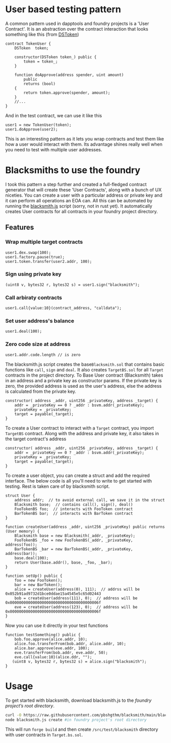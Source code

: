 # User based testing pattern
A common pattern used in dapptools and foundry projects is a 'User Contract'. It is an abstraction over the contract interaction that looks something like this (from [DSToken](https://github.com/dapphub/ds-token/blob/16f187acc15dd839589be60173ad1ebd0716eb82/src/token.t.sol#L24))

```solidity
contract TokenUser {
    DSToken  token;

    constructor(DSToken token_) public {
        token = token_;
    }

    function doApprove(address spender, uint amount)
        public
        returns (bool)
    {
        return token.approve(spender, amount);
    }
    //...
}
```
And in the test contract, we can use it like this

```solidity
user1 = new TokenUser(token);
user1.doApprove(user2);
```

This is an interesting pattern as it lets you wrap contracts and test them like how a user would interact with them. Its advantage shines really well when you need to test with multiple user addresses.

# Blacksmiths to use the foundry
I took this pattern a step further and created a full-fledged contract generator that will create these 'User Contracts', along with a bunch of UX niceties. You can create a user with a particular address or private key and it can perform all operations an EOA can.  All this can be automated by running the [blacksmith.js](https://github.com/pbshgthm/blacksmith/blob/main/blacksmith.js) script (sorry, not in rust yet). It automatically creates User contracts for all contracts in your foundry project directory.

## Features

### Wrap multiple target contracts
```solidity
user1.dex.swap(100);
user1.factory.pause(true);
user1.token.transfer(user2.addr, 100);
```

### Sign using private key
```solidity
(uint8 v, bytes32 r, bytes32 s) = user1.sign("blacksmith");
```

### Call arbiraty contracts
```solidity
user1.call{value:10}(contract_address, "calldata");
```

### Set user address's balance
```solidity
user1.deal(100);
```

### Zero code size at address
```solidity
user1.addr.code.length // is zero
```

The blacksmith.js script creates the base`Blacksmith.sol` that contains basic functions like `call`, `sign` and `deal`. It also creates `TargetBS.sol` for all `Target` contracts in the project directory.  To Base User contract (Blacksmith) takes in an address and a private key as constructor params. If the private key is zero, the provided address is used as the user's address, else the address is calculated from the private key. 

```solidity
constructor( address _addr, uint256 _privateKey, address _target) {
    addr = _privateKey == 0 ? _addr : bsvm.addr(_privateKey);
    privateKey = _privateKey;
    target = payable(_target);
}
```

To create a User contract to interact with a `Target` contract, you import `TargetBS` contract. Along with the address and private key, it also takes in the target contract's address

```solidity
constructor( address _addr, uint256 _privateKey, address _target) {
    addr = _privateKey == 0 ? _addr : bsvm.addr(_privateKey);
    privateKey = _privateKey;
    target = payable(_target);
}
```

To create a user object, you can create a struct and add the required interface. The below code is all you'll need to write to get started with testing. Rest is taken care of by blacksmith script. 

```solidity
struct User {
    address addr;  // to avoid external call, we save it in the struct
    Blacksmith base;  // contains call(), sign(), deal()
    FooTokenBS foo;  // interacts with FooToken contract
    BarTokenBS bar;  // interacts with BarToken contract
}

function createUser(address _addr, uint256 _privateKey) public returns (User memory) {
    Blacksmith base = new Blacksmith(_addr, _privateKey);
    FooTokenBS _foo = new FooTokenBS(_addr, _privateKey, address(foo));
    BarTokenBS _bar = new BarTokenBS(_addr, _privateKey, address(bar));
    base.deal(100);
    return User(base.addr(), base, _foo, _bar);
}

function setUp() public {
    foo = new FooToken();
    bar = new BarToken();
    alice = createUser(address(0), 111);  // addrss will be 0x052b91ad9732d1bce0ddae15a4545e5c65d02443
    bob = createUser(address(111), 0);  // address will be 0x000000000000000000000000000000000000006f
    eve = createUser(address(123), 0);  // address will be 0x000000000000000000000000000000000000006f
}
```

Now you can use it directly in your test functions

```solidity
function testSomething() public {
    bob.foo.approve(alice.addr, 10);
    alice.foo.transferFrom(bob.addr, alice.addr, 10);
    alice.bar.approve(eve.addr, 100);
    eve.transferFrom(bob.addr, eve.addr, 50);
    eve.call{value:10}(alice.ddr, "");
   (uint8 v, bytes32 r, bytes32 s) = alice.sign("blacksmith");
}
```

# Usage

To get started with blacksmith, download blacksmith.js to the *foundry project’s root directory*.
```bash
curl -O https://raw.githubusercontent.com/pbshgthm/blacksmith/main/blacksmith.js
node blacksmith.js create #in foundry project's root directory
```
This will run `forge build` and then create `/src/test/blacksmith` directory with user contracts in `Target.bs.sol`.